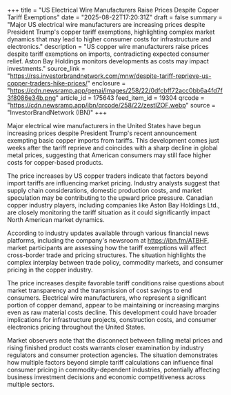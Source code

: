 +++
title = "US Electrical Wire Manufacturers Raise Prices Despite Copper Tariff Exemptions"
date = "2025-08-22T17:20:31Z"
draft = false
summary = "Major US electrical wire manufacturers are increasing prices despite President Trump's copper tariff exemptions, highlighting complex market dynamics that may lead to higher consumer costs for infrastructure and electronics."
description = "US copper wire manufacturers raise prices despite tariff exemptions on imports, contradicting expected consumer relief. Aston Bay Holdings monitors developments as costs may impact investments."
source_link = "https://rss.investorbrandnetwork.com/mnw/despite-tariff-reprieve-us-copper-traders-hike-prices/"
enclosure = "https://cdn.newsramp.app/genai/images/258/22/0dfcbff72acc0bb6a4fd7f3f8086e34b.png"
article_id = 175643
feed_item_id = 19304
qrcode = "https://cdn.newsramp.app/ibn/qrcode/258/22/zestIZOF.webp"
source = "InvestorBrandNetwork (IBN)"
+++

<p>Major electrical wire manufacturers in the United States have begun increasing prices despite President Trump's recent announcement exempting basic copper imports from tariffs. This development comes just weeks after the tariff reprieve and coincides with a sharp decline in global metal prices, suggesting that American consumers may still face higher costs for copper-based products.</p><p>The price increases by US copper traders indicate that factors beyond import tariffs are influencing market pricing. Industry analysts suggest that supply chain considerations, domestic production costs, and market speculation may be contributing to the upward price pressure. Canadian copper industry players, including companies like Aston Bay Holdings Ltd., are closely monitoring the tariff situation as it could significantly impact North American market dynamics.</p><p>According to industry updates available through various financial news platforms, including the company's newsroom at <a href="https://ibn.fm/ATBHF" rel="nofollow" target="_blank">https://ibn.fm/ATBHF</a>, market participants are assessing how the tariff exemptions will affect cross-border trade and pricing structures. The situation highlights the complex interplay between trade policy, commodity markets, and consumer pricing in the copper industry.</p><p>The price increases despite favorable tariff conditions raise questions about market transparency and the transmission of cost savings to end consumers. Electrical wire manufacturers, who represent a significant portion of copper demand, appear to be maintaining or increasing margins even as raw material costs decline. This development could have broader implications for infrastructure projects, construction costs, and consumer electronics pricing throughout the United States.</p><p>Market observers note that the disconnect between falling metal prices and rising finished product costs warrants closer examination by industry regulators and consumer protection agencies. The situation demonstrates how multiple factors beyond simple tariff calculations can influence final consumer pricing in commodity-dependent industries, potentially affecting business investment decisions and economic competitiveness across multiple sectors.</p>